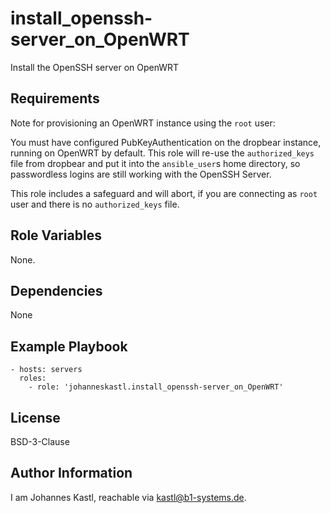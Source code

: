 install_openssh-server_on_OpenWRT
=========

Install the OpenSSH server on OpenWRT

Requirements
------------

Note for provisioning an OpenWRT instance using the `root` user:

You must have configured PubKeyAuthentication on the dropbear instance, running on OpenWRT by default. This role will re-use the `authorized_keys` file from dropbear and put it into the `ansible_user`s home directory, so passwordless logins are still working with the OpenSSH Server.

This role includes a safeguard and will abort, if you are connecting as `root` user and there is no `authorized_keys` file.

Role Variables
--------------

None.

Dependencies
------------

None

Example Playbook
----------------

    - hosts: servers
      roles:
        - role: 'johanneskastl.install_openssh-server_on_OpenWRT'

License
-------

BSD-3-Clause

Author Information
------------------

I am Johannes Kastl, reachable via kastl@b1-systems.de.
